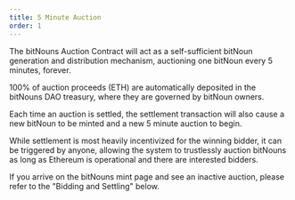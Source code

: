 ```yaml
---
title: 5 Minute Auction
order: 1
---
```

The bitNouns Auction Contract will act as a self-sufficient bitNoun generation and distribution mechanism, auctioning one bitNoun every 5 minutes, forever. 

100% of auction proceeds (ETH) are automatically deposited in the bitNouns DAO treasury, where they are governed by bitNoun owners.

Each time an auction is settled, the settlement transaction will also cause a new bitNoun to be minted and a new 5 minute auction to begin.

While settlement is most heavily incentivized for the winning bidder, it can be triggered by anyone, allowing the system to trustlessly auction bitNouns as long as Ethereum is operational and there are interested bidders.

If you arrive on the bitNouns mint page and see an inactive auction, please refer to the "Bidding and Settling" below.
